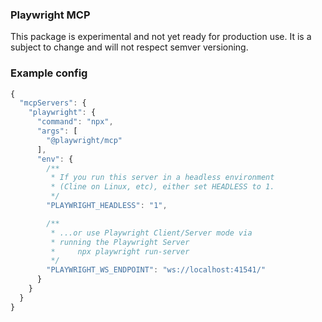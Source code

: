 ### Playwright MCP

This package is experimental and not yet ready for production use.
It is a subject to change and will not respect semver versioning.

### Example config

```js
{
  "mcpServers": {
    "playwright": {
      "command": "npx",
      "args": [
        "@playwright/mcp"
      ],
      "env": {
        /**
         * If you run this server in a headless environment
         * (Cline on Linux, etc), either set HEADLESS to 1.
         */
        "PLAYWRIGHT_HEADLESS": "1",

        /**
         * ...or use Playwright Client/Server mode via
         * running the Playwright Server
         *     npx playwright run-server
         */
        "PLAYWRIGHT_WS_ENDPOINT": "ws://localhost:41541/"
      }
    }
  }
}
```
